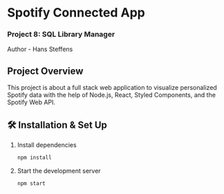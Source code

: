 # Spotify Connected App
### Project 8: SQL Library Manager
Author - Hans Steffens

## Project Overview
This project is about a full stack web application to visualize personalized Spotify data with the help of Node.js, React, Styled Components, and the Spotify Web API.

## 🛠 Installation & Set Up

1. Install dependencies

   ```sh
   npm install
   ```

2. Start the development server

   ```sh
   npm start